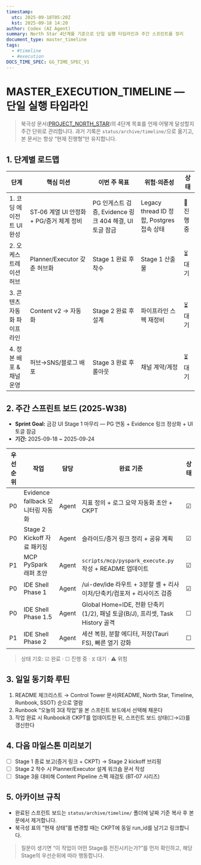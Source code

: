 ```yaml
---
timestamp:
  utc: 2025-09-18T05:20Z
  kst: 2025-09-18 14:20
author: Codex (AI Agent)
summary: North Star 4단계를 기준으로 단일 실행 타임라인과 주간 스프린트를 정리
document_type: master_timeline
tags:
  - #timeline
  - #execution
DOCS_TIME_SPEC: GG_TIME_SPEC_V1
---
```


# MASTER_EXECUTION_TIMELINE — 단일 실행 타임라인

> 북극성 문서([PROJECT_NORTH_STAR](../vision/PROJECT_NORTH_STAR.md))의 4단계 목표를 언제·어떻게 달성할지 주간 단위로 관리합니다. 과거 기록은 `status/archive/timeline/`으로 옮기고, 본 문서는 항상 “현재 진행형”만 유지합니다.

## 1. 단계별 로드맵

| 단계 | 핵심 미션 | 이번 주 목표 | 위험·의존성 | 상태 |
| --- | --- | --- | --- | --- |
| 1. 코딩 에이전트 UI 완성 | ST‑06 계열 UI 안정화 + PG/증거 체계 정비 | PG 인게스트 검증, Evidence 링크 404 해결, UI 토글 잠금 | Legacy thread ID 정합, Postgres 접속 상태 | 🔄 진행 중 |
| 2. 오케스트레이션 허브 | Planner/Executor 갖춘 허브화 | Stage 1 완료 후 착수 | Stage 1 산출물 | ⏳ 대기 |
| 3. 콘텐츠 자동화 파이프라인 | Content v2 → 자동화 | Stage 2 완료 후 설계 | 파이프라인 스펙 재정비 | ⏳ 대기 |
| 4. 정본 배포 & 채널 운영 | 허브→SNS/블로그 배포 | Stage 3 완료 후 롤아웃 | 채널 계약/계정 | ⏳ 대기 |

## 2. 주간 스프린트 보드 (2025-W38)

- **Sprint Goal:** 금강 UI Stage 1 마무리 — PG 연동 + Evidence 링크 정상화 + UI 토글 잠금
- **기간:** 2025-09-18 ~ 2025-09-24

| 우선순위 | 작업 | 담당 | 완료 기준 | 상태 |
| --- | --- | --- | --- | --- |
| P0 | Evidence fallback 모니터링 자동화 | Agent | 지표 정의 + 로그 요약 자동화 초안 + CKPT | ☑ |
| P0 | Stage 2 Kickoff 자료 패키징 | Agent | 슬라이드/증거 링크 정리 + 공유 계획 | ☑ |
| P1 | MCP PySpark 래퍼 초안 | Agent | `scripts/mcp/pyspark_execute.py` 작성 + README 업데이트 | ☑ |
| P0 | IDE Shell Phase 1 | Agent | /ui-dev/ide 라우트 + 3분할 셸 + 리사이저/단축키/컴포저 + 리사이즈 검증 | ☑ |
| P0 | IDE Shell Phase 1.5 | Agent | Global Home=IDE, 전환 단축키(1/2), 패널 토글(B/J), 프리셋, Task History 골격 | ☐ |
| P1 | IDE Shell Phase 2 | Agent | 세션 복원, 분할 에디터, 저장(Tauri FS), 빠른 열기 강화 | ☐ |

> 상태 기호: ☑ 완료 · ☐ 진행 중 · ⧖ 대기 · ⚠ 위험

## 3. 일일 동기화 루틴
1. README 체크리스트 → Control Tower 문서(README, North Star, Timeline, Runbook, SSOT) 순으로 열람
2. Runbook “오늘의 3대 작업”을 본 스프린트 보드에서 선택해 채운다
3. 작업 완료 시 Runbook과 CKPT를 업데이트한 뒤, 스프린트 보드 상태(☐→☑)를 갱신한다

## 4. 다음 마일스톤 미리보기
- [ ] Stage 1 종료 보고(증거 링크 + CKPT) → Stage 2 kickoff 브리핑
- [ ] Stage 2 착수 시 Planner/Executor 설계 워크숍 문서 작성
- [ ] Stage 3을 대비해 Content Pipeline 스펙 재검토 (BT‑07 시리즈)

## 5. 아카이브 규칙
- 완료된 스프린트 보드는 `status/archive/timeline/` 폴더에 날짜 기준 복사 후 본문에서 제거합니다.
- 북극성 표의 “현재 상태”를 변경할 때는 CKPT에 동일 run_id를 남기고 링크합니다.

> 질문이 생기면 “이 작업이 어떤 Stage를 전진시키는가?”를 먼저 확인하고, 해당 Stage의 우선순위에 따라 행동합니다.
